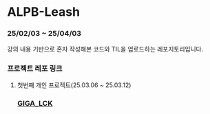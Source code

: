 # ALPB-Leash

### 25/02/03 ~ 25/04/03

강의 내용 기반으로 혼자 작성해본 코드와 TIL을 업로드하는 레포지토리입니다.

### 프로젝트 레포 링크

1. 첫번째 개인 프로젝트(25.03.06 ~ 25.03.12)

   ### [GIGA_LCK](https://github.com/yoonha97/GIGA_LCK)
